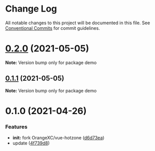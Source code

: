 # Change Log

All notable changes to this project will be documented in this file.
See [Conventional Commits](https://conventionalcommits.org) for commit guidelines.

# [0.2.0](https://github.com/lljj-x/vue-hot-img/compare/v0.1.1...v0.2.0) (2021-05-05)

**Note:** Version bump only for package demo





## [0.1.1](https://github.com/lljj-x/vue-hot-img/compare/v0.1.0...v0.1.1) (2021-05-05)

**Note:** Version bump only for package demo





# 0.1.0 (2021-04-26)


### Features

* **init:** fork OrangeXC/vue-hotzone ([d6d73ea](https://github.com/lljj-x/vue-hot-img/commit/d6d73ea21f579f8bfa6b2f9db49c50cfec1a3ce6))
* update ([4f739d8](https://github.com/lljj-x/vue-hot-img/commit/4f739d88d903bdf64263927aa09c2ac950327157))
